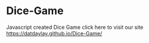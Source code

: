 # Dice-Game
Javascript created Dice Game
click here to visit our site https://datdaylay.github.io/Dice-Game/
